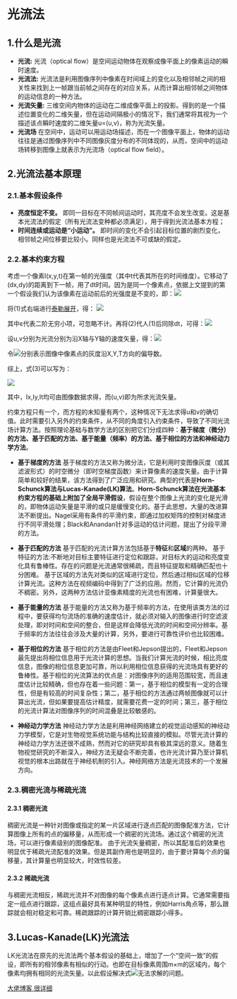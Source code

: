 #  光流法
## 1.什么是光流

+ **光流:** 光流（optical flow）是空间运动物体在观察成像平面上的像素运动的瞬时速度。
+ **光流法:** 光流法是利用图像序列中像素在时间域上的变化以及相邻帧之间的相关性来找到上一帧跟当前帧之间存在的对应关系，从而计算出相邻帧之间物体的运动信息的一种方法。
+ **光流矢量:** 三维空间内物体的运动在二维成像平面上的投影。得到的是一个描述位置变化的二维矢量，但在运动间隔极小的情况下，我们通常将其视为一个描述该点瞬时速度的二维矢量u=(u,v)，称为光流矢量。
+ **光流场** 在空间中，运动可以用运动场描述，而在一个图像平面上，物体的运动往往是通过图像序列中不同图像灰度分布的不同体现的，从而，空间中的运动场转移到图像上就表示为光流场（optical flow field）。

## 2.光流法基本原理
### 2.1.基本假设条件

+ **亮度恒定不变。** 即同一目标在不同帧间运动时，其亮度不会发生改变。这是基本光流法的假定（所有光流法变种都必须满足），用于得到光流法基本方程；
+ **时间连续或运动是“小运动”。** 即时间的变化不会引起目标位置的剧烈变化，相邻帧之间位移要比较小。同样也是光流法不可或缺的假定。
### 2.2.基本约束方程
考虑一个像素I(x,y,t)在第一帧的光强度（其中t代表其所在的时间维度）。它移动了 (dx,dy)的距离到下一帧，用了dt时间。因为是同一个像素点，依据上文提到的第一个假设我们认为该像素在运动前后的光强度是不变的，即：![](https://img-blog.csdn.net/20180909205844498?watermark/2/text/aHR0cHM6Ly9ibG9nLmNzZG4ubmV0L3FxXzQxMzY4MjQ3/font/5a6L5L2T/fontsize/400/fill/I0JBQkFCMA==/dissolve/70)

将(1)式右端进行[泰勒展开](https://zh.wikipedia.org/wiki/%E6%B3%B0%E5%8B%92%E7%BA%A7%E6%95%B0)，得：
![](https://img-blog.csdn.net/20180909205907760?watermark/2/text/aHR0cHM6Ly9ibG9nLmNzZG4ubmV0L3FxXzQxMzY4MjQ3/font/5a6L5L2T/fontsize/400/fill/I0JBQkFCMA==/dissolve/70)

其中ε代表二阶无穷小项，可忽略不计。再将(2)代人(1)后同除dt，可得：![](https://img-blog.csdn.net/20180909205926787?watermark/2/text/aHR0cHM6Ly9ibG9nLmNzZG4ubmV0L3FxXzQxMzY4MjQ3/font/5a6L5L2T/fontsize/400/fill/I0JBQkFCMA==/dissolve/70)

设u,v分别为光流分别为沿X轴与Y轴的速度矢量，得：![](https://img-blog.csdn.net/20180909205946269?watermark/2/text/aHR0cHM6Ly9ibG9nLmNzZG4ubmV0L3FxXzQxMzY4MjQ3/font/5a6L5L2T/fontsize/400/fill/I0JBQkFCMA==/dissolve/70)

令![](https://img-blog.csdn.net/20180909210010796?watermark/2/text/aHR0cHM6Ly9ibG9nLmNzZG4ubmV0L3FxXzQxMzY4MjQ3/font/5a6L5L2T/fontsize/400/fill/I0JBQkFCMA==/dissolve/70)分别表示图像中像素点的灰度沿X,Y,T方向的偏导数。

综上，式(3)可以写为：

![](https://img-blog.csdn.net/20180909210028893?watermark/2/text/aHR0cHM6Ly9ibG9nLmNzZG4ubmV0L3FxXzQxMzY4MjQ3/font/5a6L5L2T/fontsize/400/fill/I0JBQkFCMA==/dissolve/70) 

其中，Ix,Iy,It均可由图像数据求得，而(u,v)即为所求光流矢量。

约束方程只有一个，而方程的未知量有两个，这种情况下无法求得u和v的确切值。此时需要引入另外的约束条件，从不同的角度引入约束条件，导致了不同光流场计算方法。按照理论基础与数学方法的区别把它们分成四种：**基于梯度（微分）的方法、基于匹配的方法、基于能量（频率）的方法、基于相位的方法和神经动力学方法**。

+ **基于梯度的方法**
基于梯度的方法又称为微分法，它是利用时变图像灰度（或其滤波形式）的时空微分（即时空梯度函数）来计算像素的速度矢量。由于计算简单和较好的结果，该方法得到了广泛应用和研究。典型的代表是**Horn-Schunck算法与Lucas-Kanade(LK)算法**。**Horn-Schunck算法在光流基本约束方程的基础上附加了全局平滑假设**，假设在整个图像上光流的变化是光滑的，即物体运动矢量是平滑的或只是缓慢变化的。基于此思想，大量的改进算法不断提出。Nagel采用有条件的平滑约束，即通过加权矩阵的控制对梯度进行不同平滑处理；Black和Anandan针对多运动的估计问题，提出了分段平滑的方法。

+ **基于匹配的方法**
基于匹配的光流计算方法包括基于**特征**和**区域**的两种。
基于特征的方法:不断地对目标主要特征进行定位和跟踪，对目标大的运动和亮度变化具有鲁棒性。存在的问题是光流通常很稀疏，而且特征提取和精确匹配也十分困难。
基于区域的方法先对类似的区域进行定位，然后通过相似区域的位移计算光流。这种方法在视频编码中得到了广泛的应用。然而，它计算的光流仍不稠密。另外，这两种方法估计亚像素精度的光流也有困难，计算量很大。

+ **基于能量的方法**
基于能量的方法又称为基于频率的方法，在使用该类方法的过程中，要获得均匀流场的准确的速度估计，就必须对输入的图像进行时空滤波处理，即对时间和空间的整合，但是这样会降低光流的时间和空间分辨率。基于频率的方法往往会涉及大量的计算，另外，要进行可靠性评价也比较困难。

+ **基于相位的方法**
基于相位的方法是由Fleet和Jepson提出的，Fleet和Jepson最先提出将相位信息用于光流计算的思想。当我们计算光流的时候，相比亮度信息，图像的相位信息更加可靠，所以利用相位信息获得的光流场具有更好的鲁棒性。基于相位的光流算法的优点是：对图像序列的适用范围较宽，而且速度估计比较精确，但也存在着一些问题：第一，基于相位的模型有一定的合理性，但是有较高的时间复杂性；第二，基于相位的方法通过两帧图像就可以计算出光流，但如果要提高估计精度，就需要花费一定的时间；第三，基于相位的光流计算法对图像序列的时间混叠是比较敏感的。

+ **神经动力学方法**
神经动力学方法是利用神经网络建立的视觉运动感知的神经动力学模型，它是对生物视觉系统功能与结构比较直接的模拟。尽管光流计算的神经动力学方法还很不成熟，然而对它的研究却具有极其深远的意义。随着生物视觉研究的不断深入，神经方法无疑会不断完善，也许光流计算乃至计算机视觉的根本出路就在于神经机制的引入。神经网络方法是光流技术的一个发展方向。

### 2.3.稠密光流与稀疏光流
#### 2.3.1 稠密光流
稠密光流是一种针对图像或指定的某一片区域进行逐点匹配的图像配准方法，它计算图像上所有的点的偏移量，从而形成一个稠密的光流场。通过这个稠密的光流场，可以进行像素级别的图像配准。
由于光流矢量稠密，所以其配准后的效果也明显优于稀疏光流配准的效果。但是其副作用也是明显的，由于要计算每个点的偏移量，其计算量也明显较大，时效性较差。
#### 2.3.2 稀疏光流
与稠密光流相反，稀疏光流并不对图像的每个像素点进行逐点计算。它通常需要指定一组点进行跟踪，这组点最好具有某种明显的特性，例如Harris角点等，那么跟踪就会相对稳定和可靠。稀疏跟踪的计算开销比稠密跟踪小得多。

## 3.Lucas-Kanade(LK)光流法
LK光流法在原先的光流法两个基本假设的基础上，增加了一个“空间一致”的假设，即所有的相邻像素有相似的行动。也即在目标像素周围m×m的区域内，每个像素均拥有相同的光流矢量。以此假设解决式![](https://img-blog.csdn.net/20180909210234936?watermark/2/text/aHR0cHM6Ly9ibG9nLmNzZG4ubmV0L3FxXzQxMzY4MjQ3/font/5a6L5L2T/fontsize/400/fill/I0JBQkFCMA==/dissolve/70)无法求解的问题。

[大佬博客 很详细](https://blog.csdn.net/sgfmby1994/article/details/68489944)



